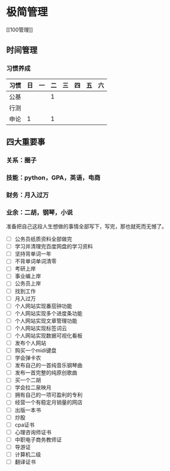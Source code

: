 # 极简管理
[[100管理]]



## 时间管理

### 习惯养成

| 习惯  | 日   | 一   | 二   | 三   | 四   | 五   | 六   |
| --- | --- | --- | --- | --- | --- | --- | --- |
| 公基  |     |     | 1   |     |     |     |     |
| 行测  |     |     |     |     |     |     |     |
| 申论  | 1   |     | 1   |     |     |     |     |

## 四大重要事

### 关系：圈子

### 技能：python，GPA，英语，电商

### 财务：月入过万

### 业余：二胡，钢琴，小说

准备把自己这段人生想做的事情全部写下，写完，那也就死而无憾了。
- [ ] 公务员纸质资料全部做完
- [ ] 学习并清理完百度网盘的学习资料
- [ ] 坚持背单词一年
- [ ] 不背单词单词清零
- [ ] 考研上岸
- [ ] 事业编上岸
- [ ] 公务员上岸
- [ ] 找到工作
- [ ] 月入过万
- [ ] 个人网站实现番茄钟功能
- [ ] 个人网站实现多个进度条功能
- [ ] 个人网站实现文章管理功能
- [ ] 个人网站实现标签词云
- [ ] 个人网站实现数据可视化看板
- [ ] 发布个人网站
- [ ] 购买一个midi键盘
- [ ] 学会弹卡农
- [ ] 发布自己的一首纯音乐钢琴曲
- [ ] 发布一首完整的纯原创歌曲
- [ ] 买一个二胡
- [ ] 学会拉二泉映月
- [ ] 拥有自己的一项可盈利的专利
- [ ] 经营一个有稳定月销量的网店
- [ ] 出版一本书
- [ ] 炒股
- [ ] cpa证书
- [ ] 心理咨询师证书
- [ ] 中职电子商务教师证
- [ ] 导游证
- [ ] 计算机二级
- [ ] 翻译证书
